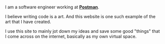 I am a software engineer working at **[Postman](https://postman.com)**. 

I believe writing code is a art. And this website is one such example of the art that I have created.

I use this site to mainly jot down my ideas and save some good "things" that I come across on the internet, basically as my own virtual space.
